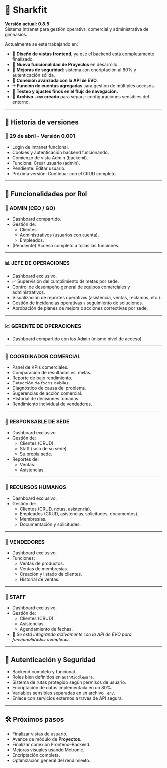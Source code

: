 # 🦈 Sharkfit

**Versión actual: 0.8.5**  
Sistema Intranet para gestión operativa, comercial y administrativa de gimnasios.

Actualmente se está trabajando en:

- 🧩 **Diseño de vistas frontend**, ya que el backend está completamente finalizado.
- 👤 **Nueva funcionalidad de Proyectos** en desarrollo.
- 🔐 **Mejoras de seguridad**: sistema con encriptación al 80% y autenticación sólida.
- 🔗 **Conexión avanzada con la API de EVO**.
- ➕ **Función de cuentas agregadas** para gestión de múltiples accesos.
- 🧪 **Testeo y ajustes finos en el flujo de navegación.**
- 📁 **Archivo `.env` creado** para separar configuraciones sensibles del entorno.

---

## 📌 Historia de versiones

### 📅 29 de abril - Versión 0.001
- Login de intranet funcional.
- Cookies y autenticación backend funcionando.
- Comienzo de vista Admin (backend).
- Funciona: Crear usuario (admin).
- Pendiente: Editar usuario.
- Próxima versión: Continuar con el CRUD completo.

---

## 🚀 Funcionalidades por Rol

### 👑 **ADMIN (CEO / GO)**
- Dashboard compartido.
- Gestión de:
  - Clientes.
  - Administrativos (usuarios con cuenta).
  - Empleados.
- (Pendiente) Acceso completo a todas las funciones.

---

### 📊 **JEFE DE OPERACIONES**
- Dashboard exclusivo.
- ✅ Supervisión del cumplimiento de metas por sede.
- Control de desempeño general de equipos comerciales y administrativos.
- Visualización de reportes operativos (asistencia, ventas, reclamos, etc.).
- Gestión de incidencias operativas y seguimiento de soluciones.
- Aprobación de planes de mejora o acciones correctivas por sede.

---

### 📈 **GERENTE DE OPERACIONES**
- Dashboard compartido con los Admin (mismo nivel de acceso).

---

### 🧠 **COORDINADOR COMERCIAL**
- Panel de KPIs comerciales.
- Comparación de resultados vs. metas.
- Reporte de bajo rendimiento.
- Detección de focos débiles.
- Diagnóstico de causa del problema.
- Sugerencias de acción comercial.
- Historial de decisiones tomadas.
- Rendimiento individual de vendedores.

---

### 🏢 **RESPONSABLE DE SEDE**
- Dashboard exclusivo.
- Gestión de:
  - Clientes (CRUD).
  - Staff (solo de su sede).
  - Su propia sede.
- Reportes de:
  - Ventas.
  - Asistencias.

---

### 🧾 **RECURSOS HUMANOS**
- Dashboard exclusivo.
- Gestión de:
  - Clientes (CRUD, notas, asistencia).
  - Empleados (CRUD, asistencias, solicitudes, documentos).
  - Membresías.
  - Documentación y solicitudes.

---

### 💼 **VENDEDORES**
- Dashboard exclusivo.
- Funciones:
  - Ventas de productos.
  - Ventas de membresías.
  - Creación y listado de clientes.
  - Historial de ventas.

---

### 👥 **STAFF**
- Dashboard exclusivo.
- Gestión de:
  - Clientes (CRUD).
  - Asistencias.
  - Agendamiento de fechas.
- 🔗 *Se está integrando activamente con la API de EVO para funcionalidades completas.*

---

## 🔐 Autenticación y Seguridad

- Backend completo y funcional.
- Roles bien definidos en `authMiddleware`.
- Sistema de rutas protegido según permisos de usuario.
- Encriptación de datos implementada en un 80%.
- Variables sensibles separadas en un archivo `.env`.
- Enlace con servicios externos a través de API segura.

---

## 🛠️ Próximos pasos

- Finalizar vistas de usuario.
- Avance de módulo de **Proyectos**.
- Finalizar conexión Frontend–Backend.
- Mejoras visuales usando Metronic.
- Encriptación completa.
- Optimización general del rendimiento.

